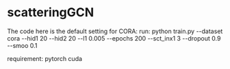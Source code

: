 # scatteringGCN
The code here is the default setting for CORA:
run:
python train.py --dataset cora --hid1 20 --hid2 20 --l1 0.005 --epochs 200 --sct_inx1 3 --dropout 0.9 --smoo 0.1

requirement:
pytorch
cuda
